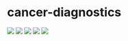 # cancer-diagnostics
![](https://img.shields.io/badge/Deeplearning4j%20Core-1.0.0_beta4-orange)
![](https://img.shields.io/badge/Deeplearning4j%20Zoo-1.0.0_beta4-orange)
![](https://img.shields.io/badge/Deeplearning4j%20UI-1.0.0_beta4-orange)
![](https://img.shields.io/badge/Java%20version-1.8-green)
![](https://img.shields.io/badge/Maven%20version-4.0.0-orange)
